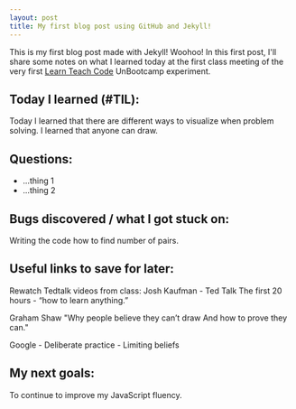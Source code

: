```yaml
---
layout: post
title: My first blog post using GitHub and Jekyll!
---
```


This is my first blog post made with Jekyll! Woohoo! In this first post, I'll share some notes on what I learned today at the first class meeting of the very first [Learn Teach Code](http://learnteachcode.org/) UnBootcamp experiment.

## Today I learned (#TIL):
Today I learned that there are different ways to visualize when problem solving. 
I learned that anyone can draw.

## Questions:

- ...thing 1
- ...thing 2

## Bugs discovered / what I got stuck on:

Writing the code how to find number of pairs.

## Useful links to save for later:

Rewatch Tedtalk videos from class:
Josh Kaufman - Ted Talk
The first 20 hours - “how to learn anything.”

Graham Shaw
"Why people believe they can’t draw
And how to prove they can."

Google - Deliberate practice
       - Limiting beliefs

## My next goals:

To continue to improve my JavaScript fluency. 
